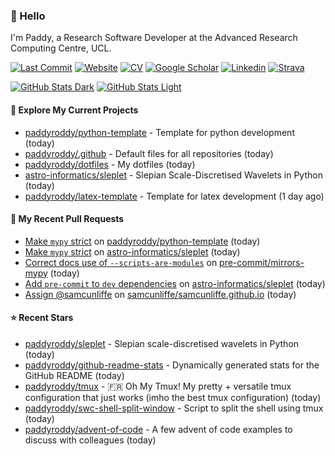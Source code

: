 ### 👋 Hello

I'm Paddy, a Research Software Developer at the Advanced Research Computing
Centre, UCL.

[![Last Commit](https://img.shields.io/github/last-commit/paddyroddy/paddyroddy?label=updated)](https://github.com/paddyroddy)
[![Website](https://img.shields.io/badge/GitHub%20Pages-222?logo=githubpages&logoColor=fff&style=for-the-badge&style=flat)](https://paddyroddy.github.io)
[![CV](https://img.shields.io/badge/CV-PDF-pink.svg)](https://paddyroddy.github.io/cv)
[![Google Scholar](https://img.shields.io/badge/Google%20Scholar-4285F4?logo=googlescholar&logoColor=fff&style=for-the-badge&style=flat)](https://scholar.google.com/citations?user=OFigHUwAAAAJ)
[![Linkedin](https://img.shields.io/badge/LinkedIn-0A66C2?logo=linkedin&logoColor=fff&style=for-the-badge&style=flat)](https://www.linkedin.com/in/patrickjamesroddy)
[![Strava](https://img.shields.io/badge/Strava-FC4C02?style=for-the-badge&logo=strava&logoColor=white&style=flat)](https://www.strava.com/athletes/patrick_roddy)

[![GitHub Stats Dark](https://github-readme-stats-paddyroddy.vercel.app/api?username=paddyroddy&disable_animations=true&hide_border=true&hide_title=true&include_all_commits=true&rank_icon=github&show=prs_merged,reviews&show_icons=true&theme=tokyonight)](https://github.com/paddyroddy/paddyroddy#gh-dark-mode-only)
[![GitHub Stats Light](https://github-readme-stats-paddyroddy.vercel.app/api?username=paddyroddy&disable_animations=true&hide_border=true&hide_title=true&include_all_commits=true&rank_icon=github&show=prs_merged,reviews&show_icons=true&theme=default)](https://github.com/paddyroddy/paddyroddy#gh-light-mode-only)

#### 👷 Explore My Current Projects

- [paddyroddy/python-template](https://github.com/paddyroddy/python-template) - Template for python development
  (today)
- [paddyroddy/.github](https://github.com/paddyroddy/.github) - Default files for all repositories
  (today)
- [paddyroddy/dotfiles](https://github.com/paddyroddy/dotfiles) - My dotfiles
  (today)
- [astro-informatics/sleplet](https://github.com/astro-informatics/sleplet) - Slepian Scale-Discretised Wavelets in Python
  (today)
- [paddyroddy/latex-template](https://github.com/paddyroddy/latex-template) - Template for latex development
  (1 day ago)

#### 🔨 My Recent Pull Requests

- [Make `mypy` strict](https://github.com/paddyroddy/python-template/pull/126) on [paddyroddy/python-template](https://github.com/paddyroddy/python-template)
  (today)
- [Make `mypy` strict](https://github.com/astro-informatics/sleplet/pull/313) on [astro-informatics/sleplet](https://github.com/astro-informatics/sleplet)
  (today)
- [Correct docs use of `--scripts-are-modules`](https://github.com/pre-commit/mirrors-mypy/pull/90) on [pre-commit/mirrors-mypy](https://github.com/pre-commit/mirrors-mypy)
  (today)
- [Add `pre-commit` to `dev` dependencies](https://github.com/astro-informatics/sleplet/pull/312) on [astro-informatics/sleplet](https://github.com/astro-informatics/sleplet)
  (today)
- [Assign @samcunliffe](https://github.com/samcunliffe/samcunliffe.github.io/pull/2) on [samcunliffe/samcunliffe.github.io](https://github.com/samcunliffe/samcunliffe.github.io)
  (today)

#### ⭐ Recent Stars

- [paddyroddy/sleplet](https://github.com/paddyroddy/sleplet) - Slepian scale-discretised wavelets in Python
  (today)
- [paddyroddy/github-readme-stats](https://github.com/paddyroddy/github-readme-stats) - Dynamically generated stats for the GitHub README
  (today)
- [paddyroddy/tmux](https://github.com/paddyroddy/tmux) - 🇫🇷 Oh My Tmux! My pretty &#43; versatile tmux configuration that just works (imho the best tmux configuration)
  (today)
- [paddyroddy/swc-shell-split-window](https://github.com/paddyroddy/swc-shell-split-window) - Script to split the shell using tmux
  (today)
- [paddyroddy/advent-of-code](https://github.com/paddyroddy/advent-of-code) - A few advent of code examples to discuss with colleagues
  (today)
